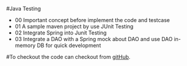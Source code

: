 #Java Testing
- 00 Important concept before implement the code and testcase
- 01 A sample maven project by use JUnit Testing
- 02 Integrate Spring into Junit Testing
- 03 Integrate a DAO with a Spring mock about DAO and use DAO in-memory DB for quick development

#To checkout the code can checkout from [gitHub](https://github.com/ChowDavid/Testing.git).

